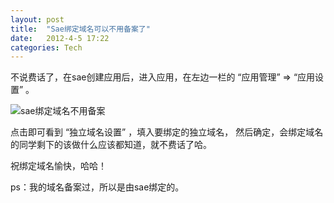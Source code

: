 ```yaml
---
layout: post
title:  "Sae绑定域名可以不用备案了"
date:   2012-4-5 17:22
categories: Tech
---
```


不说费话了，在sae创建应用后，进入应用，在左边一栏的 “应用管理” => “应用设置” 。

![sae绑定域名不用备案](https://i.imgur.com/bwaCW57.jpg)

点击即可看到 “独立域名设置” ，填入要绑定的独立域名， 然后确定，会绑定域名的同学剩下的该做什么应该都知道，就不费话了哈。

祝绑定域名愉快，哈哈！

ps：我的域名备案过，所以是由sae绑定的。
